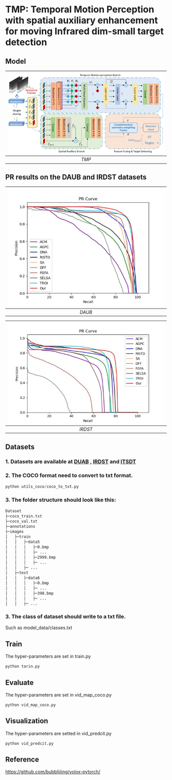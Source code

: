 # TMP: Temporal Motion Perception with spatial auxiliary enhancement for moving Infrared dim-small target detection

## Model
|![TMP](./img/model.jpg)|
|:--:|
|*TMP*|

## PR results on the DAUB and IRDST datasets

| ![DAUB](./img/PR_1.jpg) |
|:--:|
| *DAUB* |

| ![IRDST](./img/PR_2.jpg) |
|:--:|
| *IRDST* |


## Datasets
### 1. Datasets are available at [DUAB](https://www.scidb.cn/en/detail?dataSetId=720626420933459968) , [IRDST](https://xzbai.buaa.edu.cn/datasets.html) and [ITSDT](https://www.scidb.cn/en/detail?dataSetId=de971a1898774dc5921b68793817916e&dataSetType=journal)

### 2. The COCO format need to convert to txt format.
``` python 
python utils_coco/coco_to_txt.py
```
### 3. The folder structure should look like this:
```
Dataset
├─coco_train.txt
├─coco_val.txt
├─annotations
├─images
│   ├─train
│   │   ├─data5
│   │   │   ├─0.bmp
│   │   │   ├─ ...
│   │   │   ├─2999.bmp
│   │   │   ├─ ...
│   │   ├─ ...
│   ├─test
│   │   ├─data6
│   │   │   ├─0.bmp
│   │   │   ├─ ...
│   │   │   ├─398.bmp
│   │   │   ├─ ...
│   │   ├─ ...
```
### 3. The class of dataset should write to a txt file. 
Such as model_data/classes.txt

## Train
The hyper-parameters are set in train.py
```python 
python tarin.py
```

## Evaluate
The hyper-parameters are set in vid_map_coco.py
```python 
python vid_map_coco.py
```

## Visualization
The hyper-parameters are setted in vid_predcit.py
```python 
python vid_predcit.py
```

## Reference
https://github.com/bubbliiiing/yolox-pytorch/
